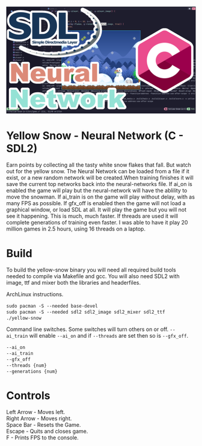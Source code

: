 ![Screenshot](screenshot.png)

# Yellow Snow - Neural Network (C - SDL2)
Earn points by collecting all the tasty white snow flakes that fall. But watch out for the yellow snow. The Neural Network can be loaded from a file if it exist, or a new random network will be created.When training finishes it will save the current top networks back into the neural-networks file. If ai_on is enabled the game will play but the neural-network will have the ablility to move the snowman. If ai_train is on the game will play without delay, with as many FPS as possible. If gfx_off is enabled then the game will not load a graphical window, or load SDL at all. It will play the game but you will not see it happening. This is much, much faster. If threads are used it will complete generations of training even faster. I was able to have it play 20 million games in 2.5 hours, using 16 threads on a laptop.

# Build
To build the yellow-snow binary you will need all required build tools needed to compile via Makefile and gcc. You will also need SDL2 with image, ttf and mixer both the libraries and headerfiles.

ArchLinux instructions.
```
sudo pacman -S --needed base-devel
sudo pacman -S --needed sdl2 sdl2_image sdl2_mixer sdl2_ttf
./yellow-snow
```
Command line switches. Some switches will turn others on or off. `--ai_train` will enable `--ai_on` and if `--threads` are set then so is `--gfx_off`.
```
--ai_on
--ai_train
--gfx_off
--threads {num}
--generations {num}
```

# Controls
Left Arrow - Moves left.\
Right Arrow - Moves right.\
Space Bar - Resets the Game.\
Escape - Quits and closes game. \
F - Prints FPS to the console.

